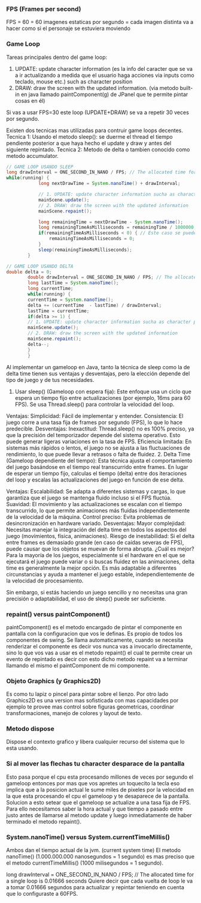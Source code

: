 ### FPS (Frames per second)
FPS = 60 = 60 imagenes estaticas por segundo = cada imagen distinta va a hacer como si el personaje se estuviera moviendo

### Game Loop
Tareas principales dentro del game loop:
1. UPDATE: update character information (es la info del caracter que se va a ir actualizando a medida que el usuario haga acciones via inputs como teclado, mouse etc.) such as character position
2. DRAW: draw the screen with the updated information. (via metodo built-in en java llamado paintComponent(g) de JPanel que te permite pintar cosas en él)

Si vas a usar FPS=30 este loop (UPDATE+DRAW) se va a repetir 30 veces por segundo.

Existen dos tecnicas mas utilizadas para contruir game loops decentes.
Tecnica 1: Usando el metodo sleep(): se duerme el thread el tiempo pendiente posterior a que haya hecho el update y draw y antes del siguiente repintado.
Tecnica 2: Metodo de delta o tambien conocido como metodo accumulator.

```java
// GAME LOOP USANDO SLEEP
long drawInterval = ONE_SECOND_IN_NANO / FPS; // The allocated time for a single loop is 0.01666 seconds
while(running) {
            long nextDrawTime = System.nanoTime() + drawInterval;

            // 1. UPDATE: update character information sucha as character position
            mainScene.update();
            // 2. DRAW: draw the screen with the updated information
            mainScene.repaint();

            long remainingTime = nextDrawTime - System.nanoTime();
            long remainingTimeAsMilliseconds = remainingTime / 1000000;
            if(remainingTimeAsMilliseconds < 0) { // Este caso se puede dar si el metodo repaint le lleva mas tiempo del estimado para que se pinte dentro del ciclo de loop actaul entonces no lo vas a dormir al thread.
                remainingTimeAsMilliseconds = 0;
            }
            sleep(remainingTimeAsMilliseconds);
        }
```


```java
// GAME LOOP USANDO DELTA
double delta = 0;
        double drawInterval = ONE_SECOND_IN_NANO / FPS; // The allocated time for a single loop is 0.01666 seconds
        long lastTime = System.nanoTime();
        long currentTime;
        while(running) {
        currentTime = System.nanoTime();
        delta += (currentTime  - lastTime) / drawInterval;
        lastTime = currentTime;
        if(delta >= 1) {
        // 1. UPDATE: update character information sucha as character position
        mainScene.update();
        // 2. DRAW: draw the screen with the updated information
        mainScene.repaint();
        delta--;
        }
        }
```
Al implementar un gameloop en Java, tanto la técnica de sleep como la de delta time tienen sus ventajas y desventajas, pero la elección depende del tipo de juego y de tus necesidades.

1. Usar sleep() (Gameloop con espera fija):
   Este enfoque usa un ciclo que espera un tiempo fijo entre actualizaciones (por ejemplo, 16ms para 60 FPS). Se usa Thread.sleep() para controlar la velocidad del loop.

Ventajas:
Simplicidad: Fácil de implementar y entender.
Consistencia: El juego corre a una tasa fija de frames por segundo (FPS), lo que lo hace predecible.
Desventajas:
Inexactitud: Thread.sleep() no es 100% preciso, ya que la precisión del temporizador depende del sistema operativo. Esto puede generar ligeras variaciones en la tasa de FPS.
Eficiencia limitada: En sistemas más rápidos o lentos, el juego no se ajusta a las fluctuaciones de rendimiento, lo que puede llevar a retrasos o falta de fluidez.
2. Delta Time (Gameloop dependiente del tiempo):
   Esta técnica ajusta el comportamiento del juego basándose en el tiempo real transcurrido entre frames. En lugar de esperar un tiempo fijo, calculas el tiempo (delta) entre dos iteraciones del loop y escalas las actualizaciones del juego en función de ese delta.

Ventajas:
Escalabilidad: Se adapta a diferentes sistemas y cargas, lo que garantiza que el juego se mantenga fluido incluso si el FPS fluctúa.
Suavidad: El movimiento y las actualizaciones se escalan con el tiempo transcurrido, lo que permite animaciones más fluidas independientemente de la velocidad de la máquina.
Control preciso: Evita problemas de desincronización en hardware variado.
Desventajas:
Mayor complejidad: Necesitas manejar la integración del delta time en todos los aspectos del juego (movimientos, física, animaciones).
Riesgo de inestabilidad: Si el delta entre frames es demasiado grande (en caso de caídas severas de FPS), puede causar que los objetos se muevan de forma abrupta.
¿Cuál es mejor?
Para la mayoría de los juegos, especialmente si el hardware en el que se ejecutará el juego puede variar o si buscas fluidez en las animaciones, delta time es generalmente la mejor opción. Es más adaptable a diferentes circunstancias y ayuda a mantener el juego estable, independientemente de la velocidad de procesamiento.

Sin embargo, si estás haciendo un juego sencillo y no necesitas una gran precisión o adaptabilidad, el uso de sleep() puede ser suficiente.


### repaint() versus paintComponent()
paintComponent() es el metodo encargado de pintar el componente en pantalla con la configuracion que vos le definas.
Es propio de todos los componentes de swing. Se llama automaticamente, cuando se necesita renderizar el componente es decir
vos nunca vas a invocarlo directamente, sino lo que vos vas a usar es el metodo repaint() el cual te permite 
crear un evento de repintado es decir con esto dicho metodo repaint va a terminar llamando el mismo el paintComponent de mi
componente. 

### Objeto Graphics (y Graphics2D)
Es como tu lapiz o pincel para pintar sobre el lienzo. Por otro lado Graphics2D es una version mas sofisticada
con mas capacidades por ejemplo te provee mas control sobre figuras geometricas, coordinar transformaciones, manejo de colores
y layout de texto.

### Metodo dispose
Dispose el contexto grafico y libera cualquier recurso del sistema que lo esta usando.

### Si al mover las flechas tu character desparace de la pantalla
Esto pasa porque el cpu esta procesando millones de veces por segundo el gameloop entonces por mas que vos
apretes un toquecito la tecla eso implica que a la posicion actual le sume miles de pixeles por la velocidad en la 
que esta procesando el cpu el gameloop y te desaparece de la pantalla.
Solucion a esto setear que el gameloop se actualize a una tasa fija de FPS. Para ello necesitamos saber la
hora actual y que tiempo a pasado entre justo antes de llamarse al metodo update y luego inmediatamente de haber terminado
el metodo repaint().

### System.nanoTime() versus System.currentTimeMillis()
Ambos dan el tiempo actual de la jvm. (current system time)
El metodo nanoTime() (1.000.000.000 nanosegundos = 1 segundo) es mas preciso que el metodo currentTimeMillis() (1000 milisegundos = 1 segundo).

long drawInterval = ONE_SECOND_IN_NANO / FPS; // The allocated time for a single loop is 0.01666 seconds
Quiere decir que cada vuelta de loop le va a tomar 0.01666 segundos para actualizar y repintar teniendo en cuenta que lo configuraste a 60FPS.